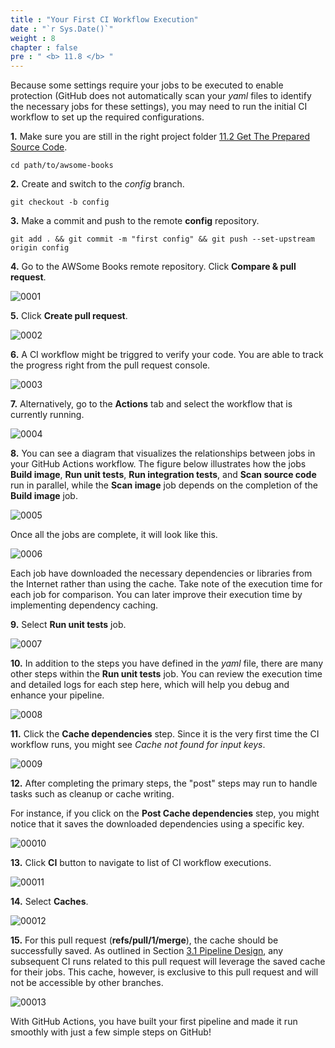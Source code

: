 ```yaml
---
title : "Your First CI Workflow Execution"
date : "`r Sys.Date()`"
weight : 8
chapter : false
pre : " <b> 11.8 </b> "
---
```


Because some settings require your jobs to be executed to enable protection (GitHub does not automatically scan your *yaml* files to identify the necessary jobs for these settings), you may need to run the initial CI workflow to set up the required configurations.

**1.** Make sure you are still in the right project folder [11.2 Get The Prepared Source Code](11-set-up-awsome-books-repository/2-get-the-prepared-source-code).

```git
cd path/to/awsome-books
```

**2.** Create and switch to the *config* branch.

```git
git checkout -b config
```

**3.** Make a commit and push to the remote **config** repository.

```git
git add . && git commit -m "first config" && git push --set-upstream origin config
```

**4.** Go to the AWSome Books remote repository. Click **Compare & pull request**.

![0001](/images/11/8/0001.svg?featherlight=false&width=100pc)

**5.** Click **Create pull request**.

![0002](/images/11/8/0002.svg?featherlight=false&width=100pc)

**6.** A CI workflow might be triggred to verify your code. You are able to track the progress right from the pull request console.

![0003](/images/11/8/0003.svg?featherlight=false&width=100pc)

**7.** Alternatively, go to the **Actions** tab and select the workflow that is currently running.

![0004](/images/11/8/0004.svg?featherlight=false&width=100pc)

**8.** You can see a diagram that visualizes the relationships between jobs in your GitHub Actions workflow. The figure below illustrates how the jobs **Build image**, **Run unit tests**, **Run integration tests**, and **Scan source code** run in parallel, while the **Scan image** job depends on the completion of the **Build image** job.

![0005](/images/11/8/0005.svg?featherlight=false&width=100pc)

Once all the jobs are complete, it will look like this.

![0006](/images/11/8/0006.svg?featherlight=false&width=100pc)

Each job have downloaded the necessary dependencies or libraries from the Internet rather than using the cache. Take note of the execution time for each job for comparison. You can later improve their execution time by implementing dependency caching.

**9.** Select **Run unit tests** job.

![0007](/images/11/8/0007.svg?featherlight=false&width=100pc)

**10.**  In addition to the steps you have defined in the *yaml* file, there are many other steps within the **Run unit tests** job. You can review the execution time and detailed logs for each step here, which will help you debug and enhance your pipeline.

![0008](/images/11/8/0008.svg?featherlight=false&width=100pc)

**11.** Click the **Cache dependencies** step. Since it is the very first time the CI workflow runs, you might see *Cache not found for input keys*.

![0009](/images/11/8/0009.svg?featherlight=false&width=100pc)

**12.** After completing the primary steps, the "post" steps may run to handle tasks such as cleanup or cache writing.

For instance, if you click on the **Post Cache dependencies** step, you might notice that it saves the downloaded dependencies using a specific key.

![00010](/images/11/8/00010.svg?featherlight=false&width=100pc)

**13.** Click **CI** button to navigate to list of CI workflow executions.

![00011](/images/11/8/00011.svg?featherlight=false&width=100pc)

**14.** Select **Caches**.

![00012](/images/11/8/00012.svg?featherlight=false&width=100pc)

**15.**  For this pull request (**refs/pull/1/merge**), the cache should be successfully saved. As outlined in Section [3.1 Pipeline Design](3-high-level-design/1-pipeline-design), any subsequent CI runs related to this pull request will leverage the saved cache for their jobs. This cache, however, is exclusive to this pull request and will not be accessible by other branches.

![00013](/images/11/8/00013.svg?featherlight=false&width=100pc)

With GitHub Actions, you have built your first pipeline and made it run smoothly with just a few simple steps on GitHub!









